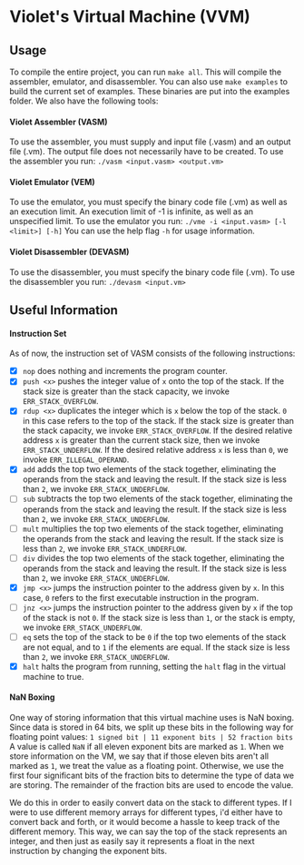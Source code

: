 # Violet's Virtual Machine (VVM)

## Usage

To compile the entire project, you can run ``make all``. This will compile the assembler, emulator, and disassembler. You can also use ``make examples`` to build the current set of examples. These binaries are put into the examples folder. We also have the following tools:

#### Violet Assembler (VASM)

To use the assembler, you must supply and input file (.vasm) and an output file (.vm). The output file does not necessarily have to be created. To use the assembler you run:
``./vasm <input.vasm> <output.vm>``

#### Violet Emulator (VEM)

To use the emulator, you must specify the binary code file (.vm) as well as an execution limit. An execution limit of -1 is infinite, as well as an unspecified limit. To use the emulator you run:
``./vme -i <input.vasm> [-l <limit>] [-h]``
You can use the help flag `-h` for usage information.

#### Violet Disassembler (DEVASM)

To use the disassembler, you must specify the binary code file (.vm). To use the disassembler you run:
``./devasm <input.vm>``

## Useful Information

#### Instruction Set

As of now, the instruction set of VASM consists of the following instructions:
- [x] ``nop`` does nothing and increments the program counter.
- [x] ``push <x>`` pushes the integer value of `x` onto the top of the stack. If the stack size is greater than the stack capacity, we invoke ``ERR_STACK_OVERFLOW``.
- [x] ``rdup <x>`` duplicates the integer which is `x` below the top of the stack. `0` in this case refers to the top of the stack. If the stack size is greater than the stack capacity, we invoke ``ERR_STACK_OVERFLOW``. If the desired relative address `x` is greater than the current stack size, then we invoke ``ERR_STACK_UNDERFLOW``. If the desired relative address `x` is less than `0`, we invoke ``ERR_ILLEGAL_OPERAND``.
- [x] ``add`` adds the top two elements of the stack together, eliminating the operands from the stack and leaving the result. If the stack size is less than `2`, we invoke ``ERR_STACK_UNDERFLOW``.
- [ ] ``sub`` subtracts the top two elements of the stack together, eliminating the operands from the stack and leaving the result. If the stack size is less than `2`, we invoke ``ERR_STACK_UNDERFLOW``.
- [ ] ``mult`` multiplies the top two elements of the stack together, eliminating the operands from the stack and leaving the result. If the stack size is less than `2`, we invoke ``ERR_STACK_UNDERFLOW``.
- [ ] ``div`` divides the top two elements of the stack together, eliminating the operands from the stack and leaving the result. If the stack size is less than `2`, we invoke ``ERR_STACK_UNDERFLOW``.
- [x] ``jmp <x>`` jumps the instruction pointer to the address given by `x`. In this case, `0` refers to the first executable instruction in the program.
- [ ] ``jnz <x>`` jumps the instruction pointer to the address given by `x` if the top of the stack is not `0`. If the stack size is less than `1`, or the stack is empty, we invoke ``ERR_STACK_UNDERFLOW``.
- [ ] ``eq`` sets the top of the stack to be `0` if the top two elements of the stack are not equal, and to `1` if the elements are equal. If the stack size is less than `2`, we invoke ``ERR_STACK_UNDERFLOW``.
- [x] ``halt`` halts the program from running, setting the `halt` flag in the virtual machine to true.

#### NaN Boxing

One way of storing information that this virtual machine uses is NaN boxing. Since data is stored in 64 bits, we split up these bits in the following way for floating point values:
``1 signed bit | 11 exponent bits | 52 fraction bits``
A value is called ``NaN`` if all eleven exponent bits are marked as `1`. When we store information on the VM, we say that if those eleven bits aren't all marked as `1`, we treat the value as a floating point. Otherwise, we use the first four significant bits of the fraction bits to determine the type of data we are storing. The remainder of the fraction bits are used to encode the value.

We do this in order to easily convert data on the stack to different types. If I were to use different memory arrays for different types, i'd either have to convert back and forth, or it would become a hassle to keep track of the different memory. This way, we can say the top of the stack represents an integer, and then just as easily say it represents a float in the next instruction by changing the exponent bits.